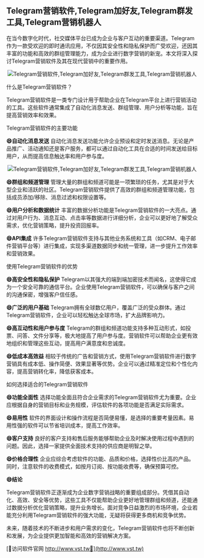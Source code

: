 ## **Telegram营销软件,Telegram加好友,Telegram群发工具,Telegram营销机器人**

在当今数字化时代，社交媒体平台已成为企业与客户互动的重要渠道。Telegram作为一款受欢迎的即时通讯应用，不仅因其安全性和隐私保护而广受欢迎，还因其丰富的功能和高效的群组管理能力，成为企业进行数字营销的新宠。本文将深入探讨Telegram营销软件及其在现代营销中的重要作用。

 <center><img src="https://vst.tw/MP4/tuiguang/png/1.png" alt="Telegram营销软件,Telegram加好友,Telegram群发工具,Telegram营销机器人"></center>

什么是Telegram营销软件？

Telegram营销软件是一类专门设计用于帮助企业在Telegram平台上进行营销活动的工具。这些软件通常集成了自动化消息发送、群组管理、用户分析等功能，旨在提高营销效率和效果。

Telegram营销软件的主要功能

**😄自动化消息发送**
自动化消息发送功能允许企业预设和定时发送消息。无论是产品推广、活动通知还是客户服务，都可以通过自动化工具在合适的时间发送给目标用户，从而提高信息触达率和用户参与度。

 <center><img src="https://vst.tw/MP4/tuiguang/png/2.png" alt="Telegram营销软件,Telegram加好友,Telegram群发工具,Telegram营销机器人"></center>

**😄群组和频道管理**
管理大量的群组和频道可能是一项繁琐的任务，尤其是对于大型企业和活跃的社区。Telegram营销软件提供了高效的群组和频道管理功能，包括成员添加/移除、消息过滤和权限设置等。

**😄用户分析和数据统计**
丰富的数据分析功能是Telegram营销软件的一大亮点。通过对用户行为、消息互动、点击率等数据进行详细分析，企业可以更好地了解受众需求，优化营销策略，提升投资回报率。

**😄API集成**
许多Telegram营销软件支持与其他业务系统和工具（如CRM、电子邮件营销平台等）进行集成，实现多渠道数据同步和统一管理，进一步提升工作效率和营销效果。

使用Telegram营销软件的优势

**😄高安全性和隐私保护**
Telegram以其强大的端到端加密技术而闻名，这使得它成为一个安全可靠的通信平台。企业使用Telegram营销软件，可以确保与客户之间的沟通保密，增强客户信任感。

**😄广泛的用户基础**
Telegram拥有全球数亿用户，覆盖广泛的受众群体。通过Telegram营销软件，企业可以轻松触达全球市场，扩大品牌影响力。

**😄高互动性和用户参与度**
Telegram的群组和频道功能支持多种互动形式，如投票、问答、文件分享等，极大地提高了用户参与度。营销软件可以帮助企业更有效地组织和管理这些互动，提高用户满意度和忠诚度。

**😄低成本高效益**
相较于传统的广告和营销方式，使用Telegram营销软件进行数字营销具有成本低、操作简便、效果显著等优势。企业可以通过精准定位和个性化内容，提高营销转化率，降低获客成本。

如何选择适合的Telegram营销软件

**😄功能全面性**
选择功能全面且符合企业需求的Telegram营销软件尤为重要。企业应根据自身的营销目标和业务规模，评估软件的各项功能是否满足实际需求。

**😄易用性**
软件的界面设计和操作流程是否简便易懂，是选择的重要考量因素。易用性强的软件可以节省培训成本，提高工作效率。

**😄客户支持**
良好的客户支持和售后服务能够帮助企业及时解决使用过程中遇到的问题。因此，选择一家提供全面技术支持的供应商是明智之举。

**😄价格合理性**
企业应综合考虑软件的功能、品质和价格，选择性价比高的产品。同时，注意软件的收费模式，如按月订阅、按功能收费等，确保预算可控。

**😄结论**

Telegram营销软件正逐渐成为企业数字营销战略的重要组成部分。凭借其自动化、高效、安全等优势，这些工具不仅能帮助企业更好地管理群组和频道，还能通过数据分析优化营销策略，提升业务增长。面对竞争日益激烈的市场环境，企业若能充分利用Telegram营销软件的强大功能，无疑将获得更多商机和竞争优势。

未来，随着技术的不断进步和用户需求的变化，Telegram营销软件也将不断创新和发展，为企业提供更加智能和高效的营销解决方案。


[👻访问软件官网 http://www.vst.tw👻](http://www.vst.tw)
